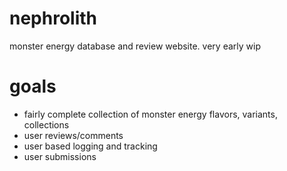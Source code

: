 # nephrolith
monster energy database and review website. very early wip

# goals
- fairly complete collection of monster energy flavors, variants, collections
- user reviews/comments
- user based logging and tracking
- user submissions
